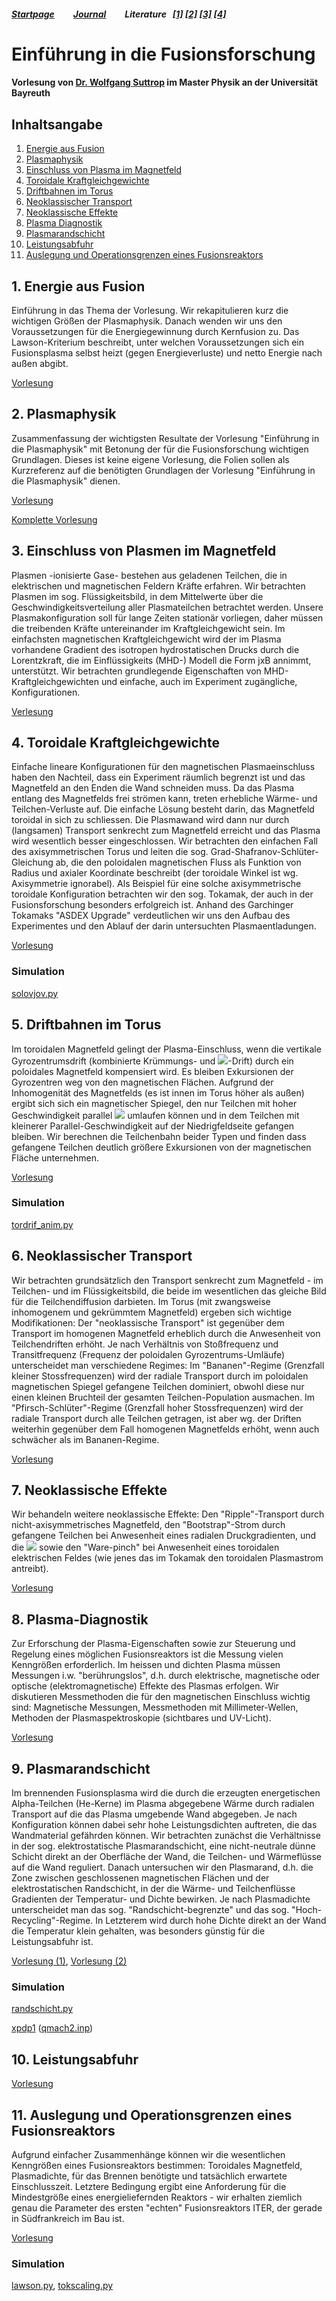 ##### [Startpage](/README.md) &nbsp; &nbsp; &nbsp; &nbsp; [Journal](/journal/JOURNAL.md) &nbsp; &nbsp; &nbsp; &nbsp; Literature &nbsp; [[1]](/literature/Peeters%2C%20Rath%2C%20Buchholz%20-%20Gradient-driven%20flux-tube%20simulations%20of%20ion%20temperature%20gradient%20turbulence%20close%20to%20the%20non-linear%20threshold%20(Paper%2C%202016).pdf) [[2]](/literature/Peeters%2C%20Rath%2C%20Buchholz%20-%20Comparison%20of%20gradient%20and%20flux%20driven%20gyro-%0Akinetic%20turbulent%20transport%20(Paper%2C%202016).pdf) [[3]](/literature/Suttrop%20-%20Einfuehrung%20in%20Plasmaphysik/EinfuehrungPlasma.md) [[4]](/literature/Suttrop%20-%20Einfuehrung%20in%20Fusionsforschung/EinfuehrungFusion.md)
# Einführung in die Fusionsforschung

#### Vorlesung von [Dr. Wolfgang Suttrop](https://www.ipp.mpg.de/4123258/suttrop) im Master Physik an der Universität Bayreuth

## Inhaltsangabe
1.  [Energie aus Fusion](#1-energie-aus-fusion)
2.  [Plasmaphysik](#2-plasmaphysik)
3.  [Einschluss von Plasma im Magnetfeld](#3-einschluss-von-plasmen-im-magnetfeld)
4.  [Toroidale Kraftgleichgewichte](#4-toroidale-kraftgleichgewichte)
5.  [Driftbahnen im Torus](#5-driftbahnen-im-torus)
6.  [Neoklassischer Transport](#6-neoklassischer-transport)
7.  [Neoklassische Effekte](#7-neoklassische-effekte)
8.  [Plasma Diagnostik](#8-plasma-diagnostik)
9.  [Plasmarandschicht](#9-plasmarandschicht)
10. [Leistungsabfuhr](#10-leistungsabfuhr)
11. [Auslegung und Operationsgrenzen eines Fusionsreaktors](#11-auslegung-und-operationsgrenzen-eines-fusionsreaktors)
## 1. Energie aus Fusion

Einführung in das Thema der Vorlesung.
Wir rekapitulieren kurz die wichtigen Größen der Plasmaphysik.
Danach wenden wir uns den Voraussetzungen für die Energiegewinnung durch Kernfusion zu.
Das Lawson-Kriterium beschreibt, unter welchen Voraussetzungen sich ein Fusionsplasma selbst heizt (gegen Energieverluste) und netto Energie nach außen abgibt.

[Vorlesung](/literature/Suttrop%20-%20Einfuehrung%20in%20Fusionsforschung/01-Fusion/01-Fusion.pdf)


## 2. Plasmaphysik

Zusammenfassung der wichtigsten Resultate der Vorlesung "Einführung in die Plasmaphysik" mit Betonung der für die Fusionsforschung wichtigen Grundlagen. Dieses ist keine eigene Vorlesung, die Folien sollen als Kurzreferenz auf die benötigten Grundlagen der Vorlesung "Einführung in die Plasmaphysik" dienen.

[Vorlesung](/literature/Suttrop%20-%20Einfuehrung%20in%20Fusionsforschung/02-Plasmaphysik/02-Plasma.pdf)

[Komplette Vorlesung](/literature/Suttrop%20-%20Einfuehrung%20in%20Plasmaphysik/EinfuehrungPlasma.md)


## 3. Einschluss von Plasmen im Magnetfeld

Plasmen -ionisierte Gase- bestehen aus geladenen Teilchen, die in elektrischen und magnetischen Feldern Kräfte erfahren. Wir betrachten Plasmen im sog. Flüssigkeitsbild, in dem Mittelwerte über die Geschwindigkeitsverteilung aller Plasmateilchen betrachtet werden. Unsere Plasmakonfiguration soll für lange Zeiten stationär vorliegen, daher müssen die treibenden Kräfte untereinander im Kraftgleichgewicht sein. Im einfachsten magnetischen Kraftgleichgewicht wird der im Plasma vorhandene Gradient des isotropen hydrostatischen Drucks durch die Lorentzkraft, die im Einflüssigkeits (MHD-) Modell die Form jxB annimmt, unterstützt. Wir betrachten grundlegende Eigenschaften von MHD-Kraftgleichgewichten und einfache, auch im Experiment zugängliche, Konfigurationen.

[Verlesung](/literature/Suttrop%20-%20Einfuehrung%20in%20Fusionsforschung/03-MagnetischerEinschluss/03-MagnetischerEinschluss.pdf)


## 4. Toroidale Kraftgleichgewichte

Einfache lineare Konfigurationen für den magnetischen Plasmaeinschluss haben den Nachteil, dass ein Experiment räumlich begrenzt ist und das Magnetfeld an den Enden die Wand schneiden muss. Da das Plasma entlang des Magnetfelds frei strömen kann, treten erhebliche Wärme- und Teilchen-Verluste auf. Die einfache Lösung besteht darin, das Magnetfeld toroidal in sich zu schliessen. Die Plasmawand wird dann nur durch (langsamen) Transport senkrecht zum Magnetfeld erreicht und das Plasma wird wesentlich besser eingeschlossen. Wir betrachten den einfachen Fall des axisymmetrischen Torus und leiten die sog. Grad-Shafranov-Schlüter-Gleichung ab, die den poloidalen magnetischen Fluss als Funktion von Radius und axialer Koordinate beschreibt (der toroidale Winkel ist wg. Axisymmetrie ignorabel). Als Beispiel für eine solche axisymmetrische toroidale Konfiguration betrachten wir den sog. Tokamak, der auch in der Fusionsforschung besonders erfolgreich ist. Anhand des Garchinger Tokamaks "ASDEX Upgrade" verdeutlichen wir uns den Aufbau des Experimentes und den Ablauf der darin untersuchten Plasmaentladungen.

[Vorlesung](/literature/Suttrop%20-%20Einfuehrung%20in%20Fusionsforschung/04-ToroidaleKonfigurationen/04-ToroidaleKonfigurationen.pdf)

### Simulation
[solovjov.py](/literature/Suttrop%20-%20Einfuehrung%20in%20Fusionsforschung/04-ToroidaleKonfigurationen/solovjov.py)


## 5. Driftbahnen im Torus

Im toroidalen Magnetfeld gelingt der Plasma-Einschluss, wenn die vertikale Gyrozentrumsdrift (kombinierte Krümmungs- und <img src="https://render.githubusercontent.com/render/math?math={\color{white}\nabla\cdot\vec{B}}">-Drift) durch ein poloidales Magnetfeld kompensiert wird. Es bleiben Exkursionen der Gyrozentren weg von den magnetischen Flächen. Aufgrund der Inhomogenität des Magnetfelds (es ist innen im Torus höher als außen) ergibt sich sich ein magnetischer Spiegel, den nur Teilchen mit hoher Geschwindigkeit parallel <img src="https://render.githubusercontent.com/render/math?math={\color{white}\vec{B}}"> umlaufen können und in dem Teilchen mit kleinerer Parallel-Geschwindigkeit auf der Niedrigfeldseite gefangen bleiben. Wir berechnen die Teilchenbahn beider Typen und finden dass gefangene Teilchen deutlich größere Exkursionen von der magnetischen Fläche unternehmen.

[Vorlesung](/literature/Suttrop%20-%20Einfuehrung%20in%20Fusionsforschung/05-Torusdrift/05-Torusdrift.pdf)

### Simulation
[tordrif_anim.py](/literature/Suttrop%20-%20Einfuehrung%20in%20Fusionsforschung/05-Torusdrift/tordrift_anim.py)


## 6. Neoklassischer Transport

Wir betrachten grundsätzlich den Transport senkrecht zum Magnetfeld - im Teilchen- und im Flüssigkeitsbild, die beide im wesentlichen das gleiche Bild für die Teilchendiffusion darbieten. Im Torus (mit zwangsweise inhomogenem und gekrümmtem Magnetfeld) ergeben sich wichtige Modifikationen: Der "neoklassische Transport" ist  gegenüber dem Transport im homogenen Magnetfeld erheblich durch die Anwesenheit von Teilchendriften erhöht. Je nach Verhältnis von Stoßfrequenz und Transitfrequenz (Frequenz der poloidalen Gyrozentrums-Umläufe) unterscheidet man verschiedene Regimes: Im "Bananen"-Regime (Grenzfall kleiner Stossfrequenzen) wird der radiale Transport durch im poloidalen magnetischen Spiegel gefangene Teilchen dominiert, obwohl diese nur einen kleinen Bruchteil der gesamten Teilchen-Population ausmachen. Im "Pfirsch-Schlüter"-Regime (Grenzfall hoher Stossfrequenzen) wird der radiale Transport durch alle Teilchen getragen, ist aber wg. der Driften weiterhin gegenüber dem Fall homogenen Magnetfelds erhöht, wenn auch schwächer als im Bananen-Regime.

[Vorlesung](/literature/Suttrop%20-%20Einfuehrung%20in%20Fusionsforschung/06-NeoklassicherTransport/06-NeoklassischerTransport.pdf)


## 7. Neoklassische Effekte

Wir behandeln weitere neoklassische Effekte: Den "Ripple"-Transport durch nicht-axisymmetrisches Magnetfeld, den "Bootstrap"-Strom durch gefangene Teilchen bei Anwesenheit eines radialen Druckgradienten, und die <img src="https://render.githubusercontent.com/render/math?math={\color{white}\vec{E}\times\vec{b}}"> sowie den "Ware-pinch" bei Anwesenheit eines toroidalen elektrischen Feldes (wie jenes das im Tokamak den toroidalen Plasmastrom antreibt).

[Vorlesung](/literature/Suttrop%20-%20Einfuehrung%20in%20Fusionsforschung/07-NeoklassischeEffekte/07-NeoklassischeEffekte.pdf)


## 8. Plasma-Diagnostik

Zur Erforschung der Plasma-Eigenschaften sowie zur Steuerung und Regelung eines möglichen Fusionsreaktors ist die Messung vielen Kenngrößen erforderlich. Im heissen und dichten Plasma müssen Messungen i.w. "berührungslos", d.h. durch elektrische, magnetische oder optische (elektromagnetische) Effekte des Plasmas erfolgen. Wir diskutieren Messmethoden die für den magnetischen Einschluss wichtig sind: Magnetische Messungen, Messmethoden mit Millimeter-Wellen, Methoden der Plasmaspektroskopie (sichtbares und UV-Licht).

[Vorlesung](/literature/Suttrop%20-%20Einfuehrung%20in%20Fusionsforschung/08-Diagnostik/08-Diagnostik.pdf)


## 9. Plasmarandschicht

Im brennenden Fusionsplasma wird die durch die erzeugten energetischen Alpha-Teilchen (He-Kerne) im Plasma abgegebene Wärme durch radialen Transport auf die das Plasma umgebende Wand abgegeben. Je nach Konfiguration können dabei sehr hohe Leistungsdichten auftreten, die das Wandmaterial gefährden können. Wir betrachten zunächst die Verhältnisse in der sog. elektrostatische Plasmarandschicht, eine nicht-neutrale dünne Schicht direkt an der Oberfläche der Wand, die Teilchen- und Wärmeflüsse auf die Wand reguliert. Danach untersuchen wir den Plasmarand, d.h. die Zone zwischen geschlossenen magnetischen Flächen und der elektrostatischen Randschicht, in der die Wärme- und Teilchenflüsse Gradienten der Temperatur- und Dichte bewirken. Je nach Plasmadichte unterscheidet man das sog. "Randschicht-begrenzte" und das sog. "Hoch-Recycling"-Regime. In Letzterem wird durch hohe Dichte direkt an der Wand die Temperatur klein gehalten, was besonders günstig für die Leistungsabfuhr ist.

[Vorlesung (1)](/literature/Suttrop%20-%20Einfuehrung%20in%20Fusionsforschung/09-Plasmarandschicht/09-Randschicht1.pdf), [Vorlesung (2)](/literature/Suttrop%20-%20Einfuehrung%20in%20Fusionsforschung/09-Plasmarandschicht/09-Randschicht2.pdf)

### Simulation

[randschicht.py](/literature/Suttrop%20-%20Einfuehrung%20in%20Fusionsforschung/09-Plasmarandschicht/randschicht.py)

[xpdp1](/literature/Suttrop%20-%20Einfuehrung%20in%20Plasmaphysik/02-Gasentladungen/xpdp1/) ([qmach2.inp](/literature/Suttrop%20-%20Einfuehrung%20in%20Plasmaphysik/02-Gasentladungen/xpdp1/inp/qmach2.inp))

## 10. Leistungsabfuhr

[Vorlesung](/literature/Suttrop%20-%20Einfuehrung%20in%20Fusionsforschung/10-Leistungsabfuhr/10-Leistungsabfuhr.pdf)


## 11. Auslegung und Operationsgrenzen eines Fusionsreaktors

Aufgrund einfacher Zusammenhänge können wir die wesentlichen Kenngrößen eines Fusionsreaktors bestimmen: Toroidales Magnetfeld, Plasmadichte, für das Brennen benötigte und tatsächlich erwartete Einschlusszeit. Letztere Bedingung ergibt eine Anforderung für die Mindestgröße eines energieliefernden Reaktors - wir erhalten ziemlich genau die Parameter des ersten "echten" Fusionsreaktors ITER, der gerade in Südfrankreich im Bau ist.

[Vorlesung](/literature/Suttrop%20-%20Einfuehrung%20in%20Fusionsforschung/11-Fusionsreaktor/11-Fusionsreaktor.pdf)

### Simulation
[lawson.py](/literature/Suttrop%20-%20Einfuehrung%20in%20Fusionsforschung/11-Fusionsreaktor/lawson.py), [tokscaling.py](/literature/Suttrop%20-%20Einfuehrung%20in%20Fusionsforschung/11-Fusionsreaktor/tokscaling.py)
